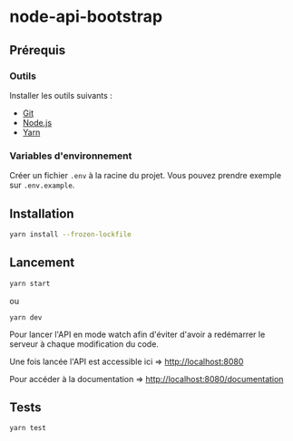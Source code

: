 # node-api-bootstrap

## Prérequis

### Outils

Installer les outils suivants :

* [Git](https://git-scm.com/book/fr/v2/D%C3%A9marrage-rapide-Installation-de-Git)
* [Node.js](https://nodejs.org/fr/download/package-manager/)
* [Yarn](https://yarnpkg.com/getting-started/install)

### Variables d'environnement

Créer un fichier `.env` à la racine du projet. Vous pouvez prendre exemple sur `.env.example`.

## Installation

```bash
yarn install --frozen-lockfile
```

## Lancement

```bash
yarn start
```
ou
```
yarn dev
```

Pour lancer l'API en mode watch afin d'éviter d'avoir a redémarrer le serveur à chaque modification du code.

Une fois lancée l'API est accessible ici => [http://localhost:8080](http://localhost:8080)

Pour accéder à la documentation => [http://localhost:8080/documentation](http://localhost:8080/documentation)

## Tests

```bash
yarn test
```
